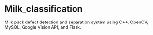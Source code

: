 # Milk_classification
Milk pack defect detection and separation system using C++, OpenCV, MySQL, Google Vision API, and Flask.
